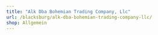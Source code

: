 ```yaml
---
title: "Alk Dba Bohemian Trading Company, Llc"
url: /blacksburg/alk-dba-bohemian-trading-company-llc/
shop: Allgemein
---
```

